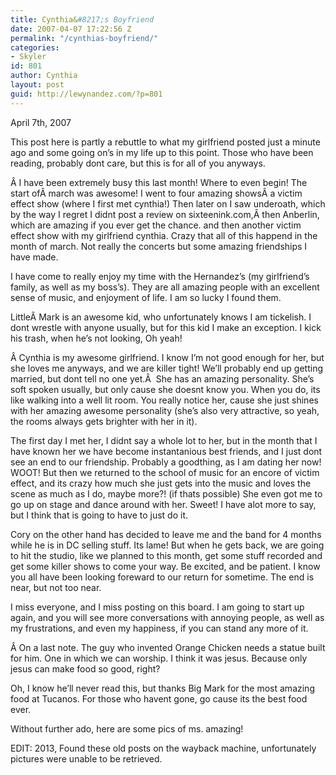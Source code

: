 ```yaml
---
title: Cynthia&#8217;s Boyfriend
date: 2007-04-07 17:22:56 Z
permalink: "/cynthias-boyfriend/"
categories:
- Skyler
id: 801
author: Cynthia
layout: post
guid: http://lewynandez.com/?p=801
---
```


<div>
  April 7th, 2007
</div>

<div>
  <p>
    This post here is partly a rebuttle to what my girlfriend posted just a minute ago and some going on’s in my life up to this point. Those who have been reading, probably dont care, but this is for all of you anyways.
  </p>
  
  <p>
    Â I have been extremely busy this last month! Where to even begin! The start ofÂ march was awesome! I went to four amazing showsÂ a victim effect show (where I first met cynthia!) Then later on I saw underoath, which by the way I regret I didnt post a review on sixteenink.com,Â then Anberlin, which are amazing if you ever get the chance. and then another victim effect show with my girlfriend cynthia. Crazy that all of this happend in the month of march. Not really the concerts but some amazing friendships I have made.
  </p>
  
  <p>
    I have come to really enjoy my time with the Hernandez’s (my girlfriend’s family, as well as my boss’s). They are all amazing people with an excellent sense of music, and enjoyment of life. I am so lucky I found them.
  </p>
  
  <p>
    LittleÂ Mark is an awesome kid, who unfortunately knows I am tickelish. I dont wrestle with anyone usually, but for this kid I make an exception. I kick his trash, when he’s not looking, Oh yeah!
  </p>
  
  <p>
    Â Cynthia is my awesome girlfriend. I know I’m not good enough for her, but she loves me anyways, and we are killer tight! We’ll probably end up getting married, but dont tell no one yet.Â  She has an amazing personality. She’s soft spoken usually, but only cause she doesnt know you. When you do, its like walking into a well lit room. You really notice her, cause she just shines with her amazing awesome personality (she’s also very attractive, so yeah, the rooms always gets brighter with her in it).
  </p>
  
  <p>
    The first day I met her, I didnt say a whole lot to her, but in the month that I have known her we have become instantanious best friends, and I just dont see an end to our friendship. Probably a goodthing, as I am dating her now! WOOT! But then we returned to the school of music for an encore of victim effect, and its crazy how much she just gets into the music and loves the scene as much as I do, maybe more?! (if thats possible) She even got me to go up on stage and dance around with her. Sweet! I have alot more to say, but I think that is going to have to just do it.
  </p>
  
  <p>
    Cory on the other hand has decided to leave me and the band for 4 months while he is in DC selling stuff. Its lame! But when he gets back, we are going to hit the studio, like we planned to this month, get some stuff recorded and get some killer shows to come your way. Be excited, and be patient. I know you all have been looking foreward to our return for sometime. The end is near, but not too near.
  </p>
  
  <p>
    I miss everyone, and I miss posting on this board. I am going to start up again, and you will see more conversations with annoying people, as well as my frustrations, and even my happiness, if you can stand any more of it.
  </p>
  
  <p>
    Â On a last note. The guy who invented Orange Chicken needs a statue built for him. One in which we can worship. I think it was jesus. Because only jesus can make food so good, right?
  </p>
  
  <p>
    Oh, I know he’ll never read this, but thanks Big Mark for the most amazing food at Tucanos. For those who havent gone, go cause its the best food ever.
  </p>
  
  <p>
    Without further ado, here are some pics of ms. amazing!
  </p>
  
  <p>
    EDIT: 2013, Found these old posts on the wayback machine, unfortunately pictures were unable to be retrieved.
  </p>
</div>
